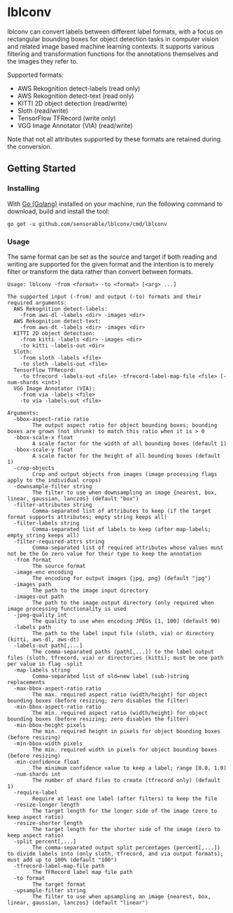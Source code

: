 # lblconv

lblconv can convert labels between different label formats, with a focus on rectangular bounding
boxes for object detection tasks in computer vision and related image based machine learning
contexts. It supports various filtering and transformation functions for the annotations themselves
and the images they refer to.

Supported formats:
* AWS Rekognition detect-labels (read only)
* AWS Rekognition detect-text (read only)
* KITTI 2D object detection (read/write)
* Sloth (read/write)
* TensorFlow TFRecord (write only)
* VGG Image Annotator (VIA) (read/write)

Note that not all attributes supported by these formats are retained during the conversion.

## Getting Started

### Installing

With [Go (Golang)](https://golang.org) installed on your machine, run the following command to
download, build and install the tool:

```
go get -u github.com/sensorable/lblconv/cmd/lblconv
```

### Usage

The same format can be set as the source and target if both reading and writing are supported for
the given format and the intention is to merely filter or transform the data rather than convert
between formats.

``` 
Usage: lblconv -from <format> -to <format> [<arg> ...]

The supported input (-from) and output (-to) formats and their required arguments:
  AWS Rekognition detect-labels:
    -from aws-dl -labels <dir> -images <dir>
  AWS Rekognition detect-text:
    -from aws-dt -labels <dir> -images <dir>
  KITTI 2D object detection:
    -from kitti -labels <dir> -images <dir>
    -to kitti -labels-out <dir>
  Sloth:
    -from sloth -labels <file>
    -to sloth -labels-out <file>
  TensorFlow TFRecord:
    -to tfrecord -labels-out <file> -tfrecord-label-map-file <file> [-num-shards <int>]
  VGG Image Annotator (VIA):
    -from via -labels <file>
    -to via -labels-out <file>

Arguments:
  -bbox-aspect-ratio ratio
        The output aspect ratio for object bounding boxes; bounding boxes are grown (not shrunk) to match this ratio when it is > 0
  -bbox-scale-x float
        A scale factor for the width of all bounding boxes (default 1)
  -bbox-scale-y float
        A scale factor for the height of all bounding boxes (default 1)
  -crop-objects
        Crop and output objects from images (image processing flags apply to the individual crops)
  -downsample-filter string
        The filter to use when downsampling an image {nearest, box, linear, gaussian, lanczos} (default "box")
  -filter-attributes string
        Comma-separated list of attributes to keep (if the target format supports attributes; empty string keeps all)
  -filter-labels string
        Comma-separated list of labels to keep (after map-labels; empty string keeps all)
  -filter-required-attrs string
        Comma-separated list of required attributes whose values must not be the Go zero value for their type to keep the annotation
  -from format
        The source format
  -image-enc encoding
        The encoding for output images {jpg, png} (default "jpg")
  -images path
        The path to the image input directory
  -images-out path
        The path to the image output directory (only required when image processing functionality is used
  -jpeg-quality int
        The quality to use when encoding JPEGs [1, 100] (default 90)
  -labels path
        The path to the label input file (sloth, via) or directory (kitti, aws-dl, aws-dt)
  -labels-out path[,...]
        The comma-separated paths (path[,...]) to the label output files (sloth, tfrecord, via) or directories (kitti); must be one path per value in flag -split
  -map-labels string
        Comma-separated list of old=new label (sub-)string replacements
  -max-bbox-aspect-ratio ratio
        The max. required aspect ratio (width/height) for object bounding boxes (before resizing; zero disables the filter)
  -min-bbox-aspect-ratio ratio
        The min. required aspect ratio (width/height) for object bounding boxes (before resizing; zero disables the filter)
  -min-bbox-height pixels
        The min. required height in pixels for object bounding boxes (before resizing)
  -min-bbox-width pixels
        The min. required width in pixels for object bounding boxes (before resizing)
  -min-confidence float
        The minimum confidence value to keep a label; range [0.0, 1.0)
  -num-shards int
        The number of shard files to create (tfrecord only) (default 1)
  -require-label
        Require at least one label (after filters) to keep the file
  -resize-longer length
        The target length for the longer side of the image (zero to keep aspect ratio)
  -resize-shorter length
        The target length for the shorter side of the image (zero to keep aspect ratio)
  -split percent[,...]
        The comma-separated output split percentages (percent[,...]) to divide labels into (only sloth, tfrecord, and via output formats); must add up to 100% (default "100")
  -tfrecord-label-map-file path
        The TFRecord label map file path
  -to format
        The target format
  -upsample-filter string
        The filter to use when upsampling an image {nearest, box, linear, gaussian, lanczos} (default "linear")
```
